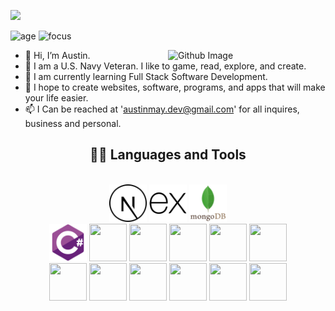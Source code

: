 ![](https://raw.githubusercontent.com/halfrost/halfrost/master/icons/header_.png)

![age](https://img.shields.io/badge/age-25-blue)
![focus](https://img.shields.io/badge/focus-FullStack-brightgreen)

<img width="50%" align="right" alt="Github Image" src="https://raw.githubusercontent.com/onimur/.github/master/.resources/git-header.svg" />

- 👋 Hi, I’m Austin.
- 👀 I am a U.S. Navy Veteran. I like to game, read, explore, and create. 
- 🌱 I am currently learning Full Stack Software Development.
- 💞️ I hope to create websites, software, programs, and apps that will make your life easier.
- 📫 I Can be reached at 'austinmay.dev@gmail.com' for all inquires, business and personal.

<div align="center">

## 👨‍💻 Languages and Tools
  
<br>
</div>


<div align="center">
<img src="https://github.com/devicons/devicon/blob/master/icons/nextjs/nextjs-line.svg" height="60" width="60"> 
<img src="https://github.com/devicons/devicon/blob/master/icons/express/express-original.svg" height="60" width="60"> 
<img src="https://github.com/devicons/devicon/blob/master/icons/mongodb/mongodb-original-wordmark.svg" height="60" width="60">
<br>
<img src="https://github.com/devicons/devicon/blob/master/icons/csharp/csharp-original.svg" height="60" width="60">
<img src="https://github.com/Subhampreet/Subhampreet/blob/master/logos/python.png?raw=true" height="60" width="60">
<img src="https://github.com/Subhampreet/Subhampreet/blob/master/logos/JS.png?raw=true" height="60" width="60">
<img src="https://cdn.iconscout.com/icon/free/png-512/node-js-1174925.png" height="60" width="60">
<img src="https://github.com/Subhampreet/Subhampreet/blob/master/logos/css.png?raw=true" height="60" width="60">
<img src="https://github.com/Subhampreet/Subhampreet/blob/master/logos/html.png?raw=true" height="60" width="60">
<br>
<img src="https://github.com/Subhampreet/Subhampreet/blob/master/logos/django.jpg?raw=true" height="60" width="60">
<img src="https://github.com/Subhampreet/Subhampreet/blob/master/logos/react.png?raw=true" height="60" width="60">
<img src="https://github.com/Subhampreet/Subhampreet/blob/master/logos/sql.png?raw=true" height="60" width="60">
<img src="https://github.com/Subhampreet/Subhampreet/blob/master/logos/git.png?raw=true" height="60" width="60">
<img src="https://github.com/Subhampreet/Subhampreet/blob/master/logos/vs.png?raw=true" height="60" width="60">
<img src="https://github.com/Subhampreet/Subhampreet/blob/master/logos/bootstrap.png?raw=true" height="60" width="60">
</div>
